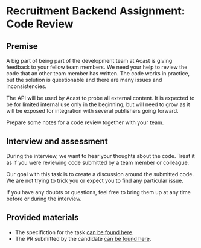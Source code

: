 # Recruitment Backend Assignment: Code Review

## Premise

A big part of being part of the development team at Acast is giving feedback to your fellow team members. We need your help to review the code that an other team member has written. The code works in practice, but the solution is questionable and there are many issues and inconsistencies.

The API will be used by Acast to probe all external content. It is expected to be for limited internal use only in the beginning, but will need to grow as it will be exposed for integration with several publishers going forward.

Prepare some notes for a code review together with your team.

## Interview and assessment

During the interview, we want to hear your thoughts about the code. Treat it as if you were reviewing code submitted by a team member or colleague.

Our goal with this task is to create a discussion around the submitted code. We are not trying to trick you or expect you to find any particular issue.

If you have any doubts or questions, feel free to bring them up at any time before or during the interview.

## Provided materials

- The specifiction for the task [can be found here](https://github.com/acastSthlm/backend-assignment-review/blob/master/README_ASSIGNMENT.md).
- The PR submitted by the candidate [can be found here](https://github.com/acastSthlm/backend-assignment-review/pull/1).
